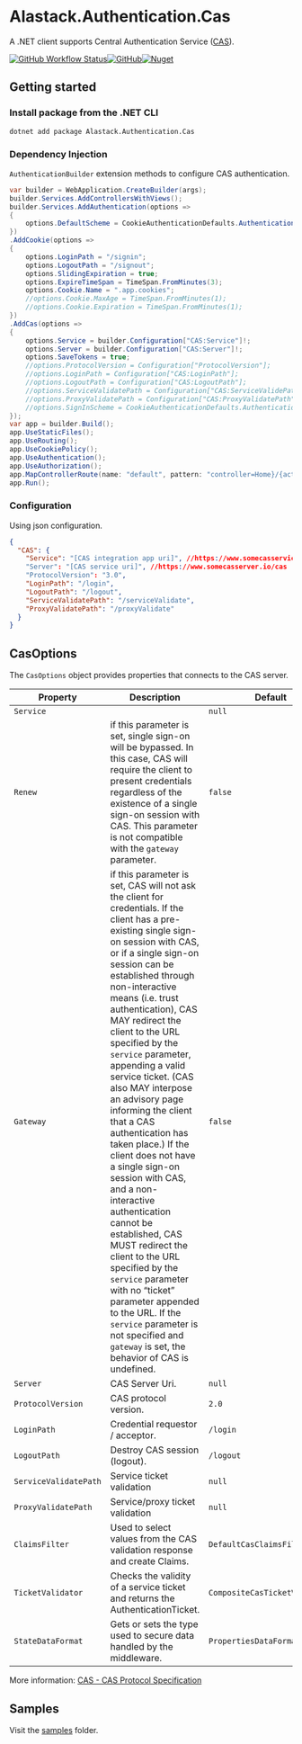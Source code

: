 # Alastack.Authentication.Cas

A .NET client supports Central Authentication Service ([CAS](https://apereo.github.io/cas/6.6.x/protocol/CAS-Protocol.html)).

[![GitHub Workflow Status](https://img.shields.io/github/actions/workflow/status/kyzala/AlastackAuthenticationCas/dotnet.yml?branch=main)](https://github.com/kyzala/AlastackAuthenticationCas/actions/workflows/dotnet.yml)[![GitHub](https://img.shields.io/github/license/kyzala/Alastack.Authentication.Cas)](LICENSE)[![Nuget](https://img.shields.io/nuget/v/AlastackAuthenticationCas)](https://www.nuget.org/packages/Alastack.Authentication.Cas)

## Getting started

### Install package from the .NET CLI

```
dotnet add package Alastack.Authentication.Cas
```

### Dependency Injection

`AuthenticationBuilder` extension methods to configure CAS authentication.

```c#
var builder = WebApplication.CreateBuilder(args);
builder.Services.AddControllersWithViews();
builder.Services.AddAuthentication(options =>
{
	options.DefaultScheme = CookieAuthenticationDefaults.AuthenticationScheme;
})
.AddCookie(options =>
{
	options.LoginPath = "/signin";
	options.LogoutPath = "/signout";
	options.SlidingExpiration = true;
	options.ExpireTimeSpan = TimeSpan.FromMinutes(3);
	options.Cookie.Name = ".app.cookies";    
	//options.Cookie.MaxAge = TimeSpan.FromMinutes(1);
	//options.Cookie.Expiration = TimeSpan.FromMinutes(1);
})
.AddCas(options =>
{
	options.Service = builder.Configuration["CAS:Service"]!;
	options.Server = builder.Configuration["CAS:Server"]!;
	options.SaveTokens = true;
	//options.ProtocolVersion = Configuration["ProtocolVersion"];
	//options.LoginPath = Configuration["CAS:LoginPath"];                
	//options.LogoutPath = Configuration["CAS:LogoutPath"];
	//options.ServiceValidatePath = Configuration["CAS:ServiceValidePath"];
	//options.ProxyValidatePath = Configuration["CAS:ProxyValidatePath"];
	//options.SignInScheme = CookieAuthenticationDefaults.AuthenticationScheme;
});
var app = builder.Build();
app.UseStaticFiles();
app.UseRouting();
app.UseCookiePolicy();
app.UseAuthentication();
app.UseAuthorization();
app.MapControllerRoute(name: "default",	pattern: "controller=Home}/{action=Index}/{id?}");
app.Run();
```

### Configuration

Using json configuration. 

```JSON
{
  "CAS": {
    "Service": "[CAS integration app uri]", //https://www.somecasservice.io
    "Server": "[CAS service uri]", //https://www.somecasserver.io/cas
    "ProtocolVersion": "3.0",
    "LoginPath": "/login",
    "LogoutPath": "/logout",
    "ServiceValidatePath": "/serviceValidate",
    "ProxyValidatePath": "/proxyValidate"
  }
}
```

## CasOptions

The `CasOptions` object provides properties that connects to the CAS server.

| Property              | Description                                                  | Default                       |
| --------------------- | ------------------------------------------------------------ | ----------------------------- |
| `Service`             |                                                              | `null`                        |
| `Renew`               | if this parameter is set, single sign-on will be bypassed. In this case, CAS will require the client to present credentials regardless of the existence of a single sign-on session with CAS. This parameter is not compatible with the `gateway` parameter. | `false`                       |
| `Gateway`             | if this parameter is set, CAS will not ask the client for credentials. If the client has a pre-existing single sign-on session with CAS, or if a single sign-on session can be established through non-interactive means (i.e. trust authentication), CAS MAY redirect the client to the URL specified by the `service` parameter, appending a valid service ticket. (CAS also MAY interpose an advisory page informing the client that a CAS authentication has taken place.) If the client does not have a single sign-on session with CAS, and a non-interactive authentication cannot be established, CAS MUST redirect the client to the URL specified by the `service` parameter with no “ticket” parameter appended to the URL. If the `service` parameter is not specified and `gateway` is set, the behavior of CAS is undefined. | `false`                       |
| `Server`              | CAS Server Uri.                                              | `null`                        |
| `ProtocolVersion`     | CAS protocol version.                                        | `2.0`                         |
| `LoginPath`           | Credential requestor / acceptor.                             | `/login`                      |
| `LogoutPath`          | Destroy CAS session (logout).                                | `/logout`                     |
| `ServiceValidatePath` | Service ticket validation                                    | `null`                        |
| `ProxyValidatePath`   | Service/proxy ticket validation                              | `null`                        |
| `ClaimsFilter`        | Used to select values from the CAS validation response and create Claims. | `DefaultCasClaimsFilter`      |
| `TicketValidator`     | Checks the validity of a service ticket and returns the AuthenticationTicket. | `CompositeCasTicketValidator` |
| `StateDataFormat`     | Gets or sets the type used to secure data handled by the middleware. | `PropertiesDataFormat`        |

More information: [CAS - CAS Protocol Specification](https://apereo.github.io/cas/6.6.x/protocol/CAS-Protocol-Specification.html#)

## Samples

Visit the [samples](https://github.com/kyzala/AlastackAuthenticationCas/tree/main/samples) folder.
